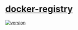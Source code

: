 # [docker-registry](https://github.com)

[![version][version-badge]][CHANGELOG]

[CHANGELOG]: CHANGELOG.md
[version-badge]: https://img.shields.io/badge/version-0.1.0-blue.svg
